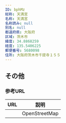 ```yaml
---
ID: bphMz
総称: 天満宮
名称: 天満宮
名称読み: null
別名: null
都道府県: 大阪府
区域: 茨木市
緯度: 34.8868259
経度: 135.5406225
郵便番号: 5680098
住所: 大阪府茨木市千提寺１５５
---
```


## その他

### 参考URL

| URL | 説明          |
| --- | ------------- |
|     | OpenStreetMap |
